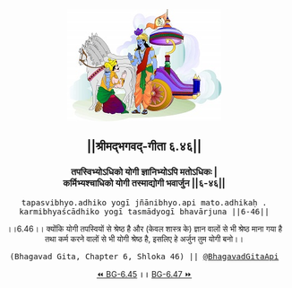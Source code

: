 <center><img src="../../asset/BG.png" alt="#API #bhagavadgitaapi #slok #nodejs #js #api #gitaapi #krishna #hinduism #vedic #ISKCON #shreemadbhagavadgita #technology"/>
<h2>||श्रीमद्‍भगवद्‍-गीता ६.४६||</h2>
<h3>तपस्विभ्योऽधिको योगी ज्ञानिभ्योऽपि मतोऽधिकः |<br/>कर्मिभ्यश्चाधिको योगी तस्माद्योगी भवार्जुन ||६-४६||</h3>
<pre>tapasvibhyo.adhiko yogī jñānibhyo.api mato.adhikaḥ .<br/>karmibhyaścādhiko yogī tasmādyogī bhavārjuna ||6-46||</pre>
<p>।।6.46।। क्योंकि योगी तपस्वियों से श्रेष्ठ है और (केवल शास्त्र के) ज्ञान वालों से भी श्रेष्ठ माना गया है तथा कर्म करने वालों से भी योगी श्रेष्ठ है, इसलिए हे अर्जुन तुम योगी बनो।।</p>
<pre>(Bhagavad Gita, Chapter 6, Shloka 46) || <a href="https://twitter.com/bhagavadgitaapi">@BhagavadGitaApi</a></pre><a href="../../6/45">⏪  BG-6.45</a><b>        ।।        </b><a href="../../6/47">BG-6.47  ⏩</a></center></center>